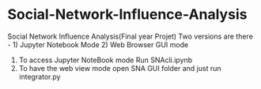 # Social-Network-Influence-Analysis
Social Network Influence Analysis(Final year Projet)
Two versions are there - 1) Jupyter Notebook Mode 2) Web Browser GUI mode 
1) To access Jupyter NoteBook mode Run SNAcli.ipynb
2) To have the web view mode open SNA GUI folder and just run integrator.py
